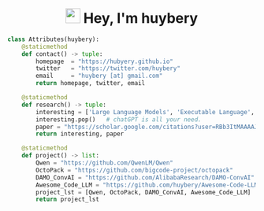 <div align="center">
  <h1 align="center"> <img src="https://emojis.slackmojis.com/emojis/images/1531849430/4246/blob-sunglasses.gif?1531849430" width="30"/> Hey, I'm huybery</h1>
<!--   <h3 style="color:red;" align="center"> I'm a researcher with a strong curiosity about deep learning & nature language processing. </h3> -->

<!--  <img src="https://github.com/huybery/huybery/blob/master/bio.gif" /> -->
<!--   <img src="https://github.com/huybery/huybery/blob/master/bio.svg" /> -->


<!--  <img src="https://github.com/huybery/huybery/blob/master/nlp_x.png" /> -->
  
<!--
  <p align="center"> 
    <a href="https://pytorch.org/" target="_blank"> 
      <img src="https://www.vectorlogo.zone/logos/pytorch/pytorch-icon.svg" alt="pytorch" width="40" height="40"/> 
    </a> 
    <a href="https://flask.palletsprojects.com/" target="_blank"> 
       <img src="https://www.vectorlogo.zone/logos/pocoo_flask/pocoo_flask-icon.svg" alt="flask" width="40" height="40"/> 
    </a> 
    <a href="https://github.com/vim/vim" target="_blank"> 
       <img src="https://www.vectorlogo.zone/logos/vim/vim-icon.svg" alt="vim" width="40" height="40"/> 
    </a> 
  </p>
-->
</div>

```python
class Attributes(huybery):
    @staticmethod
    def contact() -> tuple:
        homepage  = "https://hubyery.github.io"
        twitter   = "https://twitter.com/huybery"
        email     = "huybery [at] gmail.com"
        return homepage, twitter, email

    @staticmethod
    def research() -> tuple:
        interesting = ['Large Language Models', 'Executable Language', 'Embodied Agent', 'Dialog Systems']
        interesting.pop()   # chatGPT is all your need.
        paper = "https://scholar.google.com/citations?user=RBb3ItMAAAAJ"
        return interesting, paper

    @staticmethod
    def project() -> list:
        Qwen = "https://github.com/QwenLM/Qwen"
        OctoPack = "https://github.com/bigcode-project/octopack"
        DAMO_ConvAI = "https://github.com/AlibabaResearch/DAMO-ConvAI"
        Awesome_Code_LLM = "https://github.com/huybery/Awesome-Code-LLM"
        project_lst = [Qwen, OctoPack, DAMO_ConvAI, Awesome_Code_LLM]
        return project_lst

```

<!-- ![ visitors ](https://visitor-badge.glitch.me/badge?page_id=huybery.huybery) -->


<!-- <img src='https://random-memer.herokuapp.com/' title="Meme" alt="Please refresh the page is the meme doesn't show up."> -->
